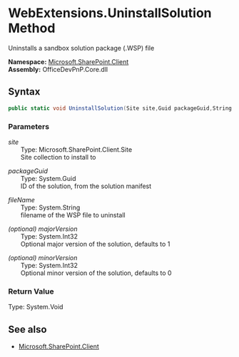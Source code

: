 # WebExtensions.UninstallSolution Method  
Uninstalls a sandbox solution package (.WSP) file  

**Namespace:** [Microsoft.SharePoint.Client](Microsoft.SharePoint.Client.md)  
**Assembly:** OfficeDevPnP.Core.dll  
## Syntax
```C#
public static void UninstallSolution(Site site,Guid packageGuid,String fileName,Int32 majorVersion,Int32 minorVersion)
```
### Parameters
*site*  
&emsp;&emsp;Type: Microsoft.SharePoint.Client.Site  
&emsp;&emsp;Site collection to install to  
  
*packageGuid*  
&emsp;&emsp;Type: System.Guid  
&emsp;&emsp;ID of the solution, from the solution manifest  
  
*fileName*  
&emsp;&emsp;Type: System.String  
&emsp;&emsp;filename of the WSP file to uninstall  
  
*(optional) majorVersion*  
&emsp;&emsp;Type: System.Int32  
&emsp;&emsp;Optional major version of the solution, defaults to 1  
  
*(optional) minorVersion*  
&emsp;&emsp;Type: System.Int32  
&emsp;&emsp;Optional minor version of the solution, defaults to 0  
  
### Return Value
Type: System.Void  

## See also
- [Microsoft.SharePoint.Client](Microsoft.SharePoint.Client.md)

